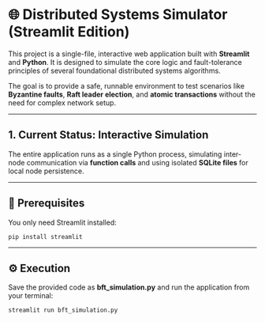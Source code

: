 # 🌐 Distributed Systems Simulator (Streamlit Edition)

This project is a single-file, interactive web application built with **Streamlit** and **Python**. It is designed to simulate the core logic and fault-tolerance principles of several foundational distributed systems algorithms.

The goal is to provide a safe, runnable environment to test scenarios like **Byzantine faults**, **Raft leader election**, and **atomic transactions** without the need for complex network setup.

---

## 1. Current Status: Interactive Simulation

The entire application runs as a single Python process, simulating inter-node communication via **function calls** and using isolated **SQLite files** for local node persistence.

---

## 🧩 Prerequisites

You only need Streamlit installed:

```
pip install streamlit
```

---

## ⚙️ Execution

Save the provided code as **bft_simulation.py** and run the application from your terminal:

```
streamlit run bft_simulation.py
```
